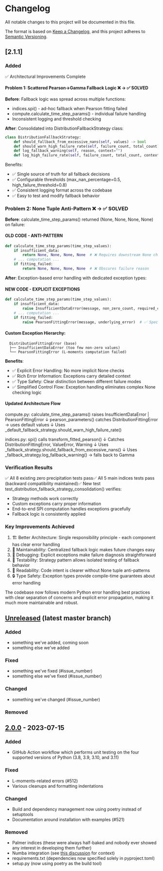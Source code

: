# Changelog

All notable changes to this project will be documented in this file.

The format is based on [Keep a Changelog](https://keepachangelog.com/en/1.1.0/),
and this project adheres to [Semantic Versioning](https://semver.org/spec/v2.0.0.html).

## [2.1.1]

### Added

 ✅ Architectural Improvements Complete

  #### Problem 1: Scattered Pearson→Gamma Fallback Logic ❌ → ✅ SOLVED

  __Before__: Fallback logic was spread across multiple functions:
  - indices.spi() - ad-hoc fallback when Pearson fitting failed
  - compute.calculate_time_step_params() - individual failure handling
  - Inconsistent logging and threshold checking

  __After__: Consolidated into DistributionFallbackStrategy class:
  ```python
  class DistributionFallbackStrategy:
      def should_fallback_from_excessive_nans(self, values) -> bool
      def should_warn_high_failure_rate(self, failure_count, total_count) -> bool  
      def log_fallback_warning(self, reason, context="")
      def log_high_failure_rate(self, failure_count, total_count, context="")
  ```
  Benefits:
  - ✅ Single source of truth for all fallback decisions
  - ✅ Configurable thresholds (max_nan_percentage=0.5, high_failure_threshold=0.8)
  - ✅ Consistent logging format across the codebase
  - ✅ Easy to test and modify fallback behavior

  ### Problem 2: None Tuple Anti-Pattern ❌ → ✅ SOLVED

  __Before__: calculate_time_step_params() returned (None, None, None, None) on failure:
  #### OLD CODE - ANTI-PATTERN
  ```python
  def calculate_time_step_params(time_step_values):
      if insufficient_data:
          return None, None, None, None  # ❌ Requires downstream None checks
      # ... computation ...
      if fitting_failed:
          return None, None, None, None  # ❌ Obscures failure reason
  ```
  __After__: Exception-based error handling with dedicated exception types:
  #### NEW CODE - EXPLICIT EXCEPTIONS
  ```python
  def calculate_time_step_params(time_step_values):
      if insufficient_data:
          raise InsufficientDataError(message, non_zero_count, required_count)  # ✅ Clear failure reason
      # ... computation ...
      if fitting_failed:
          raise PearsonFittingError(message, underlying_error)  # ✅ Specific error type
  ```
  #### Custom Exception Hierarchy:
```
  DistributionFittingError (base)
  ├── InsufficientDataError (too few non-zero values)
  └── PearsonFittingError (L-moments computation failed)
```
  __Benefits__:
  - ✅ Explicit Error Handling: No more implicit None checks
  - ✅ Rich Error Information: Exceptions carry detailed context
  - ✅ Type Safety: Clear distinction between different failure modes
  - ✅ Simplified Control Flow: Exception handling eliminates complex None checking logic

  #### Updated Architecture Flow

  compute.py:
  calculate_time_step_params() raises InsufficientDataError | PearsonFittingError
                  ↓
  pearson_parameters() catches DistributionFittingError → uses default values
                  ↓
  Uses _default_fallback_strategy.should_warn_high_failure_rate()

  indices.py:
  spi() calls transform_fitted_pearson()
                  ↓
  Catches DistributionFittingError, ValueError, Warning
                  ↓
  Uses _fallback_strategy.should_fallback_from_excessive_nans()
                  ↓
  Uses _fallback_strategy.log_fallback_warning() → falls back to Gamma

  ### Verification Results

  ✅ All 8 existing zero precipitation tests pass✅ All 5 main indices tests pass (backward compatibility maintained)✅ New test 
  test_distribution_fallback_strategy_consolidation() verifies:
  - Strategy methods work correctly
  - Custom exceptions carry proper information
  - End-to-end SPI computation handles exceptions gracefully
  - Fallback logic is consistently applied

  ### Key Improvements Achieved

  1. 🏗️ Better Architecture: Single responsibility principle - each component has clear error handling
  2. 🔧 Maintainability: Centralized fallback logic makes future changes easy
  3. 🐛 Debugging: Explicit exceptions make failure diagnosis straightforward
  4. 🧪 Testability: Strategy pattern allows isolated testing of fallback behavior
  5. 📖 Readability: Code intent is clearer without None tuple anti-patterns
  6. 🔒 Type Safety: Exception types provide compile-time guarantees about error handling

  The codebase now follows modern Python error handling best practices with clear separation of concerns and explicit error propagation, making it much more maintainable
  and robust.



## [Unreleased] (latest master branch)

### Added

- something we've added, coming soon
- something else we've added

### Fixed

- something we've fixed (#issue_number)
- something else we've fixed (#issue_number)

### Changed

- something we've changed (#issue_number)

### Removed

## [2.0.0] - 2023-07-15

### Added

- GitHub Action workflow which performs unit testing on the four supported versions of Python (3.8, 3.9, 3.10, and 3.11)

### Fixed

- L-moments-related errors (#512)
- Various cleanups and formatting indentations

### Changed

- Build and dependency management now using poetry instead of setuptools
- Documentation around installation with examples (#521) 

### Removed

- Palmer indices (these were always half-baked and nobody ever showed any interest in developing them further)
- Numba integration (see [this discussion](https://github.com/monocongo/climate_indices/discussions/502#discussioncomment-6377732)
  for context)
- requirements.txt (dependencies now specified solely in pyproject.toml)
- setup.py (now using poetry as the build tool)

[unreleased]: https://github.com/monocongo/climate_indices/compare/v2.0.0...HEAD
[2.0.0]: https://github.com/monocongo/climate_indices/releases/tag/v2.0.0